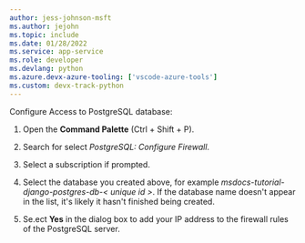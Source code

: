 ```yaml
---
author: jess-johnson-msft
ms.author: jejohn
ms.topic: include
ms.date: 01/28/2022
ms.service: app-service
ms.role: developer
ms.devlang: python
ms.azure.devx-azure-tooling: ['vscode-azure-tools']
ms.custom: devx-track-python
---
```


Configure Access to PostgreSQL database:

1. Open the **Command Palette** (Ctrl + Shift + P).

1. Search for select *PostgreSQL: Configure Firewall*.

1. Select a subscription if prompted.

1. Select the database you created above, for example *msdocs-tutorial-django-postgres-db-< unique id >*. If the database name doesn't appear in the list, it's likely it hasn't finished being created.

1. Se.ect **Yes** in the dialog box to add your IP address to the firewall rules of the PostgreSQL server.

